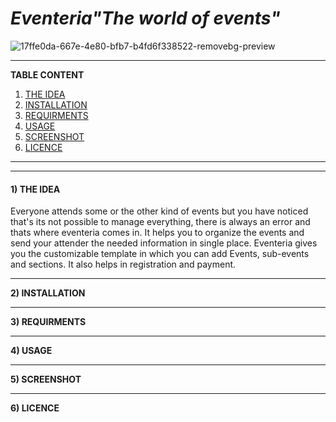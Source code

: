# <i><b>Eventeria</b>"The world of events"</i>
![17ffe0da-667e-4e80-bfb7-b4fd6f338522-removebg-preview](https://user-images.githubusercontent.com/85620394/162565101-429a93f1-2595-454f-bdb4-f2d8bc8e6659.png)


_________________________________________________________________________________________________________________________________________________________

**TABLE CONTENT**
1) <a href="url">THE IDEA</a>
2) <a href="url">INSTALLATION</a>
3) <a href="url">REQUIRMENTS</a>
4) <a href="url">USAGE</a>
5) <a href="url">SCREENSHOT</a>
6) <a href="url">LICENCE</a>

__________________________________________________________________________________________________________________________________________________________


----------------------------------------------------------------------------------------------------------------------------------------------------------
<h4>1) THE IDEA</h4> 
Everyone attends some or the other kind of events but you have noticed that's its not possible to manage everything, there is always an error and thats where eventeria comes in. It helps you to organize the events and send your attender the needed information in single place. 
Eventeria gives you the customizable template in which you can add Events, sub-events and sections. It also helps in registration and payment. 


----------------------------------------------------------------------------------------------------------------------------------------------------------
**2) INSTALLATION**



-------------------------------------------------------------------------------------------------------------------------------------------------------
**3) REQUIRMENTS**



---------------------------------------------------------------------------------------------------------------------------------------------------------
**4) USAGE**



--------------------------------------------------------------------------------------------------------------------------------------
**5) SCREENSHOT**




---------------------------------------------------------------------------------------------------------------------------------------------------------
**6) LICENCE**


